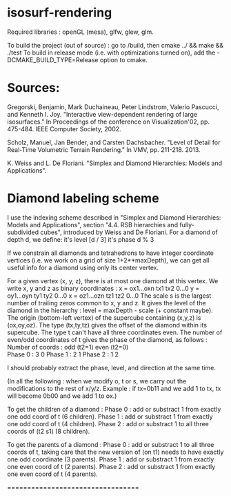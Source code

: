 # isosurf-rendering

Required libraries : openGL (mesa), glfw, glew, glm.

To build the project (out of source) : go to /build, then 
cmake ../ && make && ./test
To build in release mode (i.e. with optimizations turned on),
add the -DCMAKE_BUILD_TYPE=Release option to cmake.

# Sources:

Gregorski, Benjamin, Mark Duchaineau, Peter Lindstrom, Valerio Pascucci, and Kenneth I. Joy. "Interactive view-dependent rendering of large isosurfaces." In Proceedings of the conference on Visualization'02, pp. 475-484. IEEE Computer Society, 2002.

Scholz, Manuel, Jan Bender, and Carsten Dachsbacher. "Level of Detail for Real-Time Volumetric Terrain Rendering." In VMV, pp. 211-218. 2013.

K. Weiss and L. De Floriani. "Simplex and Diamond Hierarchies: Models and Applications".


# Diamond labeling scheme
I use the indexing scheme described in "Simplex and Diamond Hierarchies: Models and Applications", section "4.4. RSB hierarchies and fully-subdivided cubes", introduced by Weiss and De Floriani.
For a diamond of depth d, we define:
    it's level [d / 3]
    it's phase d % 3

If we constrain all diamonds and tetrahedrons to have integer coordinate vertices (i.e. we work on a grid of size 1+2**maxDepth), we can get all useful info for a diamond using only its center vertex. 

For a given vertex (x, y, z), there is at most one diamond at this vertex.
We write x, y and z as binary coordinates :
    x = ox1...oxn tx1 tx2 0...0
    y = oy1...oyn ty1 ty2 0...0
    x = oz1...ozn tz1 tz2 0...0
The scale s is the largest number of trailing zeros common to x, y and z. It gives the level of the diamond in the hierarchy : level = maxDepth - scale (+ constant maybe).
The origin (bottom-left vertex) of the supercube containing (x,y,z) is (ox,oy,oz).
The type (tx,ty,tz) gives the offset of the diamond within its supercube. The type t can't have all three coordinates even. The number of even/odd coordinates of t gives the phase of the diamond, as follows :
    Number of coords : odd (t2=1)  even (t2=0)       
    Phase 0 :          3           0
    Phase 1 :          2           1
    Phase 2 :          1           2

I should probably extract the phase, level, and direction at the same time.

(In all the following : when we modify o, t or s, we carry out the modifications
to the rest of x/y/z. Example : if tx=0b11 and we add 1 to tx, tx will become 0b00
and we add 1 to ox.) 

To get the children of a diamond :
    Phase 0 : add or substract 1 from exactly one odd coord of t (6 children).
    Phase 1 : add or substract 1 from exactly one odd coord of t (4 children).
    Phase 2 : add or substract 1 to all three coords of (t2 s1) (8 children).

To get the parents of a diamond :
    Phase 0 : add or substract 1 to all three coords of t, taking care that the new version of (on t1) needs to have exactly one odd coordinate (3 parents).
    Phase 1 : add or substract 1 from exactly one even coord of t (2 parents).
    Phase 2 : add or substract 1 from exactly one even coord of t (4 parents).



=================================


